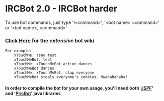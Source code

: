 # IRCBot 2.0 - IRCBot harder

To use bot commands, just type '!\<command\>', '\<bot name\> \<command\>' or '\<bot name\>, \<command\>'
### [Click Here](https://github.com/xTouchMe/IRCBot-2.0/wiki) for the _extensive_ bot wiki
	
	For example:
		xTouchMe: !say test
		xTouchMeBot: test
		xTouchMe: xTouchMeBot action dances
		xTouchMeBot dances
		xTouchMe: xTouchMeBot, slap everyone
		xTouchMeBot steals everyone's cookies. Mwahahahaha!
	

#### In order to compile the bot for your own usage, you'll need both '[JSPF](http://code.google.com/p/jspf/)' and '[PircBot](http://www.jibble.org/pircbot.php)' java libraries